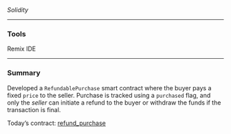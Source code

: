  *Solidity*

---

### Tools  
Remix IDE

---

### Summary  
Developed a `RefundablePurchase` smart contract where the buyer pays a fixed `price` to the seller. Purchase is tracked using a `purchased` flag, and only the *seller* can initiate a refund to the buyer or withdraw the funds if the transaction is final.

Today’s contract: [refund_purchase](./refund_purchase.sol)